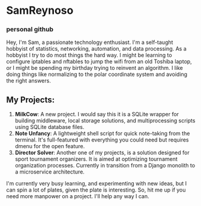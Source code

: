 # SamReynoso
### personal github

Hey, I'm Sam, a passionate technology enthusiast. I'm a self-taught hobbyist of statistics, networking, automation, and data processing. As a hobbyist I try to do most things the hard way. I might be learning to configure iptables and nftables to jump the wifi from an old Toshiba laptop, or I might be spending my birthday trying to reinvent an algorithm. I like doing things like normalizing to the polar coordinate system and avoiding the right answers.

## My Projects:
1. **MilkCow**: A new project. I would say this it is a SQLite wrapper for building middleware, local storage solutions, and multiprocessing scripts using SQLite database files. 
2. **Note Unfancy**: A lightweight shell script for quick note-taking from the terminal. It's full-featured with everything you could need but requires dmenu for the open feature.
3. **Director Solver**: Another one of my projects, is a solution designed for sport tournament organizers. It is aimed at optimizing tournament organization processes. Currently in transition from a Django monolith to a microservice architecture.

I'm currently very busy learning, and experimenting with new ideas, but I can spin a lot of plates, given the plate is interesting. So, hit me up if you need more manpower on a project. I'll help any way I can.
